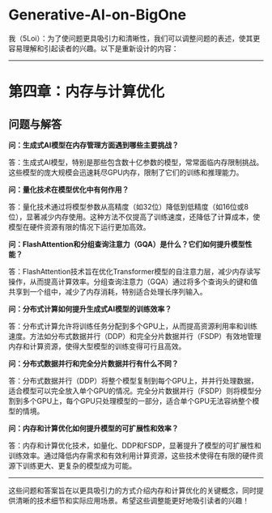 # Generative-AI-on-BigOne

我（5Loi）：为了使问题更具吸引力和清晰性，我们可以调整问题的表述，使其更容易理解和引起读者的兴趣。以下是重新设计的内容：

---

# 第四章：内存与计算优化

## 问题与解答

**问：生成式AI模型在内存管理方面遇到哪些主要挑战？**

答：生成式AI模型，特别是那些包含数十亿参数的模型，常常面临内存限制挑战。这些模型的庞大规模会迅速耗尽GPU内存，限制了它们的训练和推理能力。

**问：量化技术在模型优化中有何作用？**

答：量化技术通过将模型参数从高精度（如32位）降低到低精度（如16位或8位），显著减少内存使用。这种方法不仅提高了训练速度，还降低了计算成本，使模型在硬件资源有限的情况下运行更加高效。

**问：FlashAttention和分组查询注意力（GQA）是什么？它们如何提升模型性能？**

答：FlashAttention技术旨在优化Transformer模型的自注意力层，减少内存读写操作，从而提高计算效率。分组查询注意力（GQA）通过将多个查询头的键和值共享到一个组中，减少了内存消耗，特别适合处理长序列输入。

**问：分布式计算如何提升生成式AI模型的训练效率？**

答：分布式计算允许将训练任务分配到多个GPU上，从而提高资源利用率和训练速度。方法如分布式数据并行（DDP）和完全分片数据并行（FSDP）有效地管理内存和计算资源，使得大型模型的训练变得可行且高效。

**问：分布式数据并行和完全分片数据并行有什么不同？**

答：分布式数据并行（DDP）将整个模型复制到每个GPU上，并并行处理数据，适合模型可以完全放入单个GPU的情况。完全分片数据并行（FSDP）则将模型分割到多个GPU上，每个GPU只处理模型的一部分，适合单个GPU无法容纳整个模型的情境。

**问：内存和计算优化如何提升模型的可扩展性和效率？**

答：内存和计算优化技术，如量化、DDP和FSDP，显著提升了模型的可扩展性和训练效率。通过降低内存需求和有效利用计算资源，这些技术使得在有限的硬件资源下训练更大、更复杂的模型成为可能。

---

这些问题和答案旨在以更具吸引力的方式介绍内存和计算优化的关键概念，同时提供清晰的技术细节和实际应用场景。希望这些调整能更好地吸引读者的兴趣！